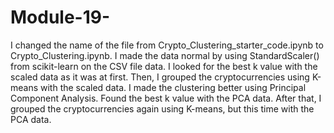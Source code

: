 # Module-19-

I changed the name of the file from Crypto_Clustering_starter_code.ipynb to Crypto_Clustering.ipynb. I made the data normal by using StandardScaler() from scikit-learn on the CSV file data. I looked for the best k value with the scaled data as it was at first. Then, I grouped the cryptocurrencies using K-means with the scaled data. I made the clustering better using Principal Component Analysis. Found the best k value with the PCA data. After that, I grouped the cryptocurrencies again using K-means, but this time with the PCA data.
